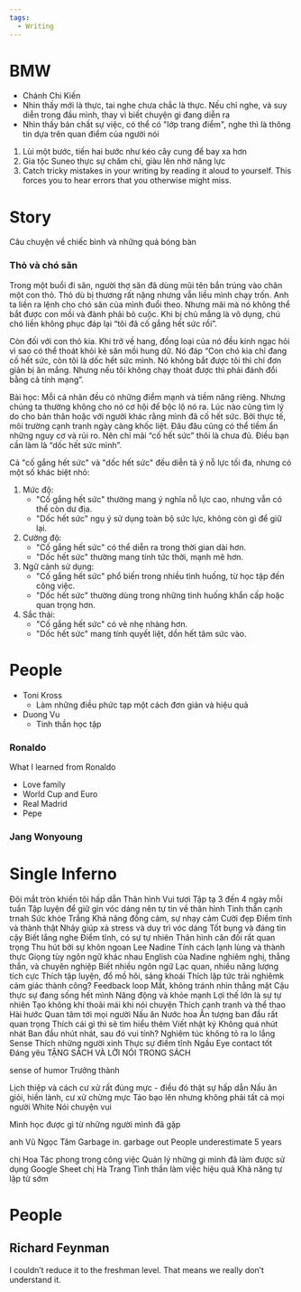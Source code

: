 ```yaml
---
tags:
  - Writing
---
```

# BMW

- Chánh Chi Kiến
- Nhìn thấy mới là thực, tai nghe chưa chắc là thực. Nếu chỉ nghe, và suy diễn trong đầu mình, thay vì biết chuyện gì đang diễn ra
- Nhìn thấy bản chất sự việc, có thể có "lớp trang điểm", nghe thì là thông tin dựa trên quan điểm của người nói

1. Lùi một bước, tiến hai bước như kéo cây cung để bay xa hơn
2. Gia tộc Suneo thực sự chăm chỉ, giàu lên nhờ năng lực
3. Catch tricky mistakes in your writing by reading it aloud to yourself. This forces you to hear errors that you otherwise might miss.

# Story

Câu chuyện về chiếc bình và những quả bóng bàn

### Thỏ và chó săn

Trong một buổi đi săn, người thợ săn đã dùng mũi tên bắn trúng vào chân một con thỏ. Thỏ dù bị thương rất nặng nhưng vẫn liều mình chạy trốn. Anh ta liền ra lệnh cho chó săn của mình đuổi theo. Nhưng mãi mà nó không thể bắt được con mồi và đành phải bỏ cuộc. Khi bị chủ mắng là vô dụng, chú chó liền không phục đáp lại “tôi đã cố gắng hết sức rồi”.

Còn đối với con thỏ kia. Khi trở về hang, đồng loại của nó đều kinh ngạc hỏi vì sao có thể thoát khỏi kẻ săn mồi hung dữ. Nó đáp “Con chó kia chỉ đang cố hết sức, còn tôi là dốc hết sức mình. Nó không bắt được tôi thì chỉ đơn giản bị ăn mắng. Nhưng nếu tôi không chạy thoát được thì phải đánh đổi bằng cả tính mạng”.

Bài học: Mỗi cá nhân đều có những điểm mạnh và tiềm năng riêng. Nhưng chúng ta thường không cho nó cơ hội để bộc lộ nó ra. Lúc nào cũng tìm lý do cho bản thân hoặc với người khác rằng mình đã cố hết sức. Bởi thực tế, môi trường cạnh tranh ngày càng khốc liệt. Đâu đâu cũng có thể tiềm ẩn những nguy cơ và rủi ro. Nên chỉ mãi “cố hết sức” thôi là chưa đủ. Điều bạn cần làm là “dốc hết sức mình”.

Cả "cố gắng hết sức" và "dốc hết sức" đều diễn tả ý nỗ lực tối đa, nhưng có một số khác biệt nhỏ:

1. Mức độ:
    - "Cố gắng hết sức" thường mang ý nghĩa nỗ lực cao, nhưng vẫn có thể còn dư địa.
    - "Dốc hết sức" ngụ ý sử dụng toàn bộ sức lực, không còn gì để giữ lại.
2. Cường độ:
    - "Cố gắng hết sức" có thể diễn ra trong thời gian dài hơn.
    - "Dốc hết sức" thường mang tính tức thời, mạnh mẽ hơn.
3. Ngữ cảnh sử dụng:
    - "Cố gắng hết sức" phổ biến trong nhiều tình huống, từ học tập đến công việc.
    - "Dốc hết sức" thường dùng trong những tình huống khẩn cấp hoặc quan trọng hơn.
4. Sắc thái:
    - "Cố gắng hết sức" có vẻ nhẹ nhàng hơn.
    - "Dốc hết sức" mang tính quyết liệt, dồn hết tâm sức vào.

# People

- Toni Kross
	- Làm những điều phức tạp một cách đơn giản và hiệu quả
- Duong Vu
	- Tinh thần học tập

### Ronaldo

What I learned from Ronaldo

- Love family
- World Cup and Euro
- Real Madrid
- Pepe

### Jang Wonyoung

# Single Inferno

Đôi mắt tròn khiến tôi hấp dẫn
Thân hình
Vui tươi
Tập tạ 3 đến 4 ngày mỗi tuần
Tập luyện để giữ gìn vóc dáng nên tự tin về thân hình
Tinh thần cạnh trnah
Sức khỏe
Trắng
Khả năng đồng cảm, sự nhạy cảm
Cười đẹp
Điềm tĩnh và thành thật
Nhảy giúp xả stress và duy trì vóc dáng
Tốt bụng và đáng tin cậy
Biết lắng nghe
Điềm tĩnh, có sự tự nhiên
Thân hình cân đối rất quan trọng
Thu hút bởi sự khôn ngoan
Lee Nadine
Tính cách lạnh lùng và thành thực
Giọng tùy ngôn ngữ khác nhau
English của Nadine nghiêm nghị, thẳng thắn, và chuyên nghiệp
Biết nhiều ngôn ngữ
Lạc quan, nhiều năng lượng tích cực
Thích tập luyện, đổ mồ hôi, sảng khoái
Thích lập tức trải nghiêmk cảm giác thành công? Feedback loop
Mắt, không tránh nhìn thẳng mặt
Cậu thực sự đang sống hết mình
Năng động và khỏe mạnh
Lợi thế lớn là sự tự nhiên
Tạo không khí thoải mái khi nói chuyện
Thích cạnh tranh và thể thao
Hài hước
Quan tâm tới mọi người
Nấu ăn
Nước hoa
Ấn tượng ban đầu rất quan trọng
Thích cái gì thì sẽ tìm hiểu thêm
Viết nhật ký
Không quá nhút nhát
Ban đầu nhút nhát, sau đó vui tính?
Nghiêm túc không tỏ ra lo lắng
Sense
Thích những người xinh
Thực sự điềm tĩnh
Ngầu
Eye contact tốt
Đáng yêu
TẶNG SÁCH VÀ LỜI NÓI TRONG SÁCH

sense of humor
Trưởng thành

Lịch thiệp và cách cư xử rất đúng mực - điều đó thật sự hấp dẫn
Nấu ăn giỏi, hiền lành, cư xử chừng mực
Táo bạo lên nhưng không phải tất cả mọi người
White
Nói chuyện vui

Mình học được gì từ những người mình đã gặp

anh Vũ Ngọc Tâm
Garbage in. garbage out
People underestimate 5 years

chị Hoa
Tác phong trong công việc
Quản lý những gì mình đã làm được sử dụng Google Sheet
chị Hà Trang
Tình thần làm việc hiệu quả
Khả năng tự lập từ sớm

# People

## Richard Feynman

I couldn’t reduce it to the freshman level. That means we really don’t understand it.